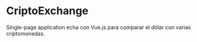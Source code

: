 # CriptoExchange
Single-page application echa con Vue.js para comparar el dólar con varias criptomonedas.
